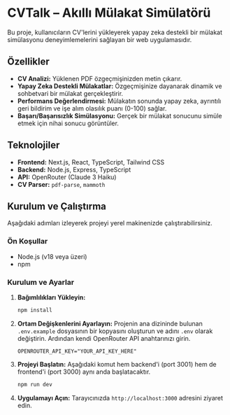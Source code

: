 # CVTalk – Akıllı Mülakat Simülatörü

Bu proje, kullanıcıların CV'lerini yükleyerek yapay zeka destekli bir mülakat simülasyonu deneyimlemelerini sağlayan bir web uygulamasıdır.

## Özellikler

- **CV Analizi:** Yüklenen PDF özgeçmişinizden metin çıkarır.
- **Yapay Zeka Destekli Mülakatlar:** Özgeçmişinize dayanarak dinamik ve sohbetvari bir mülakat gerçekleştirir.
- **Performans Değerlendirmesi:** Mülakatın sonunda yapay zeka, ayrıntılı geri bildirim ve işe alım olasılık puanı (0-100) sağlar.
- **Başarı/Başarısızlık Simülasyonu:** Gerçek bir mülakat sonucunu simüle etmek için nihai sonucu görüntüler.

## Teknolojiler

- **Frontend:** Next.js, React, TypeScript, Tailwind CSS
- **Backend:** Node.js, Express, TypeScript
- **API:** OpenRouter (Claude 3 Haiku)
- **CV Parser:** `pdf-parse`, `mammoth`

## Kurulum ve Çalıştırma

Aşağıdaki adımları izleyerek projeyi yerel makinenizde çalıştırabilirsiniz.

### Ön Koşullar

- Node.js (v18 veya üzeri)
- npm

### Kurulum ve Ayarlar

1.  **Bağımlılıkları Yükleyin:**
    ```bash
    npm install
    ```

2.  **Ortam Değişkenlerini Ayarlayın:**
    Projenin ana dizininde bulunan `.env.example` dosyasının bir kopyasını oluşturun ve adını `.env` olarak değiştirin. Ardından kendi OpenRouter API anahtarınızı girin.
    ```
    OPENROUTER_API_KEY="YOUR_API_KEY_HERE"
    ```

3.  **Projeyi Başlatın:**
    Aşağıdaki komut hem backend'i (port 3001) hem de frontend'i (port 3000) aynı anda başlatacaktır.
    ```bash
    npm run dev
    ```

4.  **Uygulamayı Açın:**
    Tarayıcınızda `http://localhost:3000` adresini ziyaret edin.
